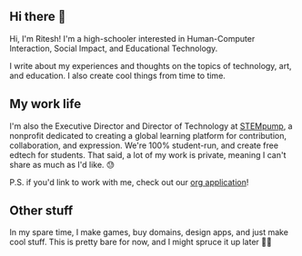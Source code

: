 ## Hi there 👋

Hi, I'm Ritesh! I'm a high-schooler interested in Human-Computer Interaction, Social Impact, and Educational Technology.

I write about my experiences and thoughts on the topics of technology, art, and education. I also create cool things from time to time.

## My work life
I'm also the Executive Director and Director of Technology at [STEMpump](https://stempump.org), a nonprofit dedicated to creating a global learning platform
for contribution, collaboration, and expression. We're 100% student-run, and create free edtech for students. That said, a lot of my work is private, meaning I can't share as much as I'd like. 😓

P.S. if you'd link to work with me, check out our [org application](https://stempump.org/join-us)!

## Other stuff
In my spare time, I make games, buy domains, design apps, and just make cool stuff. This is pretty bare for now, and I might spruce it up later 🤷‍♂️

<!--
**ritesh-kanchi/ritesh-kanchi** is a ✨ _special_ ✨ repository because its `README.md` (this file) appears on your GitHub profile.

Here are some ideas to get you started:

- 🔭 I’m currently working on ...
- 🌱 I’m currently learning ...
- 👯 I’m looking to collaborate on ...
- 🤔 I’m looking for help with ...
- 💬 Ask me about ...
- 📫 How to reach me: ...
- 😄 Pronouns: ...
- ⚡ Fun fact: ...
-->
